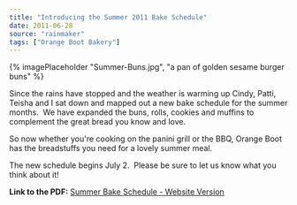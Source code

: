 ```yaml
---
title: "Introducing the Summer 2011 Bake Schedule"
date: 2011-06-28
source: "rainmaker"
tags: ["Orange Boot Bakery"]
---
```


{% imagePlaceholder "Summer-Buns.jpg", "a pan of golden sesame burger buns" %}

Since the rains have stopped and the weather is warming up Cindy, Patti, Teisha and I sat down and mapped out a new bake schedule for the summer months.  We have expanded the buns, rolls, cookies and muffins to complement the great bread you know and love.

So now whether you're cooking on the panini grill or the BBQ, Orange Boot has the breadstuffs you need for a lovely summer meal.

The new schedule begins July 2.  Please be sure to let us know what you think about it!

**Link to the PDF:** [Summer Bake Schedule - Website Version](_site/pdf/Summer-Bake-Schedule-Website-Version.pdf)

